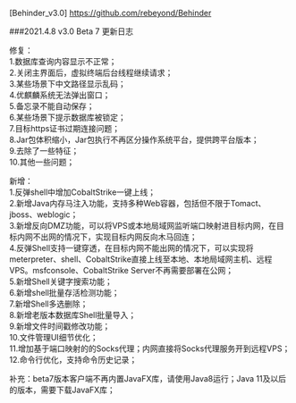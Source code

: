 [Behinder_v3.0] https://github.com/rebeyond/Behinder

###2021.4.8 v3.0 Beta 7 更新日志

修复：  
1.数据库查询内容显示不正常；  
2.关闭主界面后，虚拟终端后台线程继续请求；  
3.某些场景下中文路径显示乱码；  
4.优麒麟系统无法弹出窗口；  
5.备忘录不能自动保存；  
6.某些场景下提示数据库被锁定；  
7.目标https证书过期连接问题；  
8.Jar包体积缩小，Jar包执行不再区分操作系统平台，提供跨平台版本；  
9.去除了一些特征；  
10.其他一些问题；  

新增：  
1.反弹shell中增加CobaltStrike一键上线；  
2.新增Java内存马注入功能，支持多种Web容器，包括但不限于Tomact、jboss、weblogic；  
3.新增反向DMZ功能，可以将VPS或本地局域网监听端口映射进目标内网，在目标内网不出网的情况下，实现目标内网反向木马回连；  
4.反弹Shell支持一键穿透，在目标内网不能出网的情况下，可以实现将meterpreter、shell、CobaltStrike直接上线至本地、本地局域网主机、远程VPS。msfconsole、CobaltStrike Server不再需要部署在公网；  
5.新增Shell关键字搜索功能；  
6.新增shell批量存活检测功能；  
7.新增Shell多选删除；  
8.新增老版本数据库Shell批量导入；  
9.新增文件时间戳修改功能；  
10.文件管理UI细节优化；  
11.增加基于端口映射的的Socks代理；内网直接将Socks代理服务开到远程VPS；  
12.命令行优化，支持命令历史记录；  

补充：beta7版本客户端不再内置JavaFX库，请使用Java8运行；Java 11及以后的版本，需要下载JavaFX库；  
